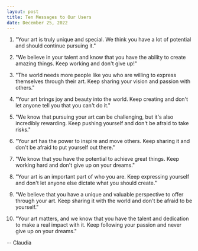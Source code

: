 ```yaml
---
layout: post
title: Ten Messages to Our Users
date: December 25, 2022
---
```

1. "Your art is truly unique and special. We think you have a lot of potential and should continue pursuing it."

2. "We believe in your talent and know that you have the ability to create amazing things. Keep working and don't give up!"

3. "The world needs more people like you who are willing to express themselves through their art. Keep sharing your vision and passion with others."

4. "Your art brings joy and beauty into the world. Keep creating and don't let anyone tell you that you can't do it."

5. "We know that pursuing your art can be challenging, but it's also incredibly rewarding. Keep pushing yourself and don't be afraid to take risks."

6. "Your art has the power to inspire and move others. Keep sharing it and don't be afraid to put yourself out there."

7. "We know that you have the potential to achieve great things. Keep working hard and don't give up on your dreams."

8. "Your art is an important part of who you are. Keep expressing yourself and don't let anyone else dictate what you should create."

9. "We believe that you have a unique and valuable perspective to offer through your art. Keep sharing it with the world and don't be afraid to be yourself."

10. "Your art matters, and we know that you have the talent and dedication to make a real impact with it. Keep following your passion and never give up on your dreams."

-- Claudia

